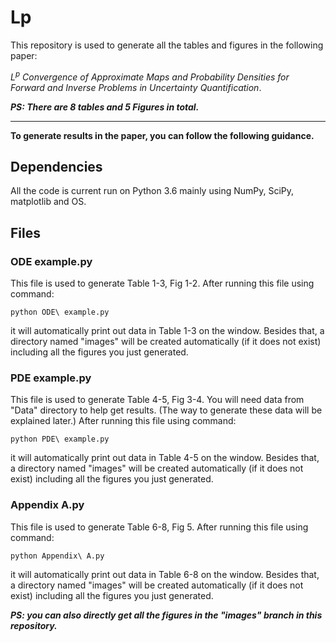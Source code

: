 # Lp

This repository is used to generate all the tables and figures in the following paper:

*$L^p$ Convergence of Approximate Maps and Probability Densities for Forward and Inverse Problems in Uncertainty Quantification*.


***PS: There are 8 tables and 5 Figures in total.***

----
**To generate results in the paper, you can follow the following guidance.**

## Dependencies
All the code is current run on Python 3.6 mainly using NumPy, SciPy, matplotlib and OS.

## Files
### ODE example.py
This file is used to generate Table 1-3, Fig 1-2. After running this file using command:
    
    python ODE\ example.py

it will automatically print out data in Table 1-3 on the window. Besides that, a directory named "images" will be created automatically (if it does not exist) including all the figures you just generated.


### PDE example.py
This file is used to generate Table 4-5, Fig 3-4. You will need data from "Data" directory to help get results. (The way to generate these data will be explained later.) After running this file using command:
    
    python PDE\ example.py

it will automatically print out data in Table 4-5 on the window. Besides that, a directory named "images" will be created automatically (if it does not exist) including all the figures you just generated.


### Appendix A.py
This file is used to generate Table 6-8, Fig 5. After running this file using command:
    
    python Appendix\ A.py

it will automatically print out data in Table 6-8 on the window. Besides that, a directory named "images" will be created automatically (if it does not exist) including all the figures you just generated.


***PS: you can also directly get all the figures in the "images" branch in this repository.***
